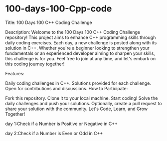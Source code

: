 # 100-days-100-Cpp-code
Title: 100 Days 100 C++ Coding Challenge

Description: Welcome to the 100 Days 100 C++ Coding Challenge repository! This project aims to enhance C++ programming skills through daily coding exercises. Each day, a new challenge is posted along with its solution in C++. Whether you're a beginner looking to strengthen your fundamentals or an experienced developer aiming to sharpen your skills, this challenge is for you. Feel free to join at any time, and let's embark on this coding journey together!

Features:

Daily coding challenges in C++. Solutions provided for each challenge. Open for contributions and discussions. How to Participate:

Fork this repository. Clone it to your local machine. Start coding! Solve the daily challenges and push your solutions. Optionally, create a pull request to share your solution with the community. Let's Code, Learn, and Grow Together!

day 1:Check if a Number is Positive or Negative in C++

day 2:Check if a Number is Even or Odd in C++
